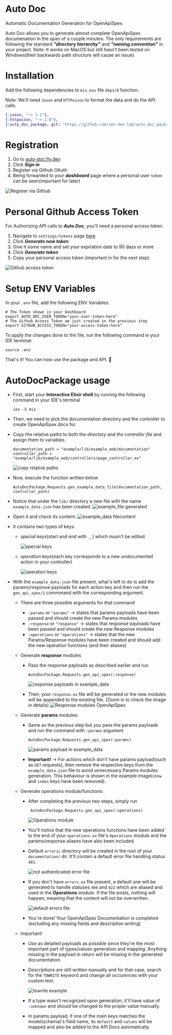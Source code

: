 # Auto Doc
Automatic Documentation Generation for OpenApiSpex.

Auto Doc allows you to generate almost complete OpenApiSpex documenation in the span of a couple minutes.
The only requirements are following the standard _**"directory hierarchy"**_ and **_"naming convention"_** in your project.
Note: It works on MacOS but still hasn't been tested on Windows(their backwards path structure will cause an issue)

# Installation
Add the following dependencies to `mix.exs` file `deps/0` function.

Note: We'll need `Jason` and `HTTPoison` to format the data and do the API calls.

```elixir
{:jason, "~> 1.2"},
{:httpoison, "~> 2.0"},
{:auto_doc_package, git: "https://github.com/zen-dev-lab/auto_doc_package"}
```

# Registration
1. Go to [auto-doc.fly.dev](https://auto-doc.fly.dev/)
2. Click _**Sign in**_
3. Register via Github OAuth
4. Being forwarded to your _**dashboard**_ page where a personal user `token` can be seen(important for later)

![Register via Github](https://github.com/zen-dev-lab/auto_doc_package/assets/49829807/ef0db07f-c992-4581-ab12-46275b50b26c)

# Personal Github Access Token
For Authorizing API calls to _**Auto Doc**_, you'll need a personal access token.
1. Navigate to `settings/tokens` page [here](https://github.com/settings/tokens?type=beta)
2. Click _**Generate new token**_
3. Give it some name and set your expiration date to 90 days or more
4. Click _**Generate token**_
5. Copy your personal access token (important in for the next step)

![Github access token](https://github.com/zen-dev-lab/auto_doc_package/assets/49829807/79f594af-9359-462f-b196-2ed386075cfe)

# Setup ENV Variables
In your `.env` file, add the following ENV Variables:
```env
# The Token shown in your Dashboard
export AUTO_DOC_USER_TOKEN="your-user-token-here"
# The Github Access Token we just created in the previous step
export GITHUB_ACCESS_TOKEN="your-access-token-here"
```

To apply the changes done to the file, run the following command in your IDE terminal:
```shell
source .env
```

That's it! You can now use the package and API. 🙌

# AutoDocPackage usage
* First, start your **Interactive Elixir shell** by running the following command in your IDE's terminal
  ```shell
  iex -S mix
  ```
* Then, we need to pick the documentation directory and the controller to create OpenApiSpex docs for.
* Copy the relative paths to both the _directory_ and _the controller file_ and assign them to variables.
  ```shell
  documentation_path = "example/lib/example_web/documentation"
  controller_path = "example/lib/example_web/controllers/page_controller.ex"
  ```
  
  ![copy relative paths](https://github.com/zen-dev-lab/auto_doc_package/assets/49829807/d97ad914-26c0-470e-ab7a-5448dfd88cf9)
  
* Now, execute the function written below
  ```shell
  AutoDocPackage.Requests.gen_example_data_file(documentation_path, controller_path)
  ```
* Notice that under the `lib/` directory a new file with the name `example_data.json` has been created.
  ![example_file generated](https://github.com/zen-dev-lab/auto_doc_package/assets/49829807/7efdf0e9-05ce-40e4-9cef-095c732d369a)
* Open it and check its content.
  ![example_data filecontent](https://github.com/zen-dev-lab/auto_doc_package/assets/49829807/20f522d5-f074-4ae3-9b59-a1093536b2ae)
* It contains two types of keys:
  * _special keys_(start and end with `__`) which musn't be edited.

    ![special keys](https://github.com/zen-dev-lab/auto_doc_package/assets/49829807/3fa1f427-3cab-4d6c-a93e-ca6716d5b3aa)
  * _operation keys_(each key corresponds to a new undocumented action in your controller)

    ![operation keys](https://github.com/zen-dev-lab/auto_doc_package/assets/49829807/3243948c-e9b4-4b71-a566-96cdfc0bb47a)
* With the `example_data.json` file present, what's left to do is add the params/response payloads for each action key
and then run the `gen_api_spex/1` commmand with the corresponding argument.
  * There are three possible arguments for that command
    * `:params` or `"params"` -> states that params payloads have been passed and should create the new Params modules 
    * `:response` or `"response"` -> states that response payloads have been passed and should create the new Response modules
    * `:operations` or `"operations"` ->  states that the new Params/Response modules have been created and should add the new operation functions (and their aliases)
  * Generate **response** modules
    * Pass the response payloads as described earlier and run
      ```shell
      AutoDocPackage.Requests.gen_api_spex(:response)
      ```
      ![response payloads in example_data](https://github.com/zen-dev-lab/auto_doc_package/assets/49829807/c2744026-6345-46c6-b843-dce275895dd2)

    * Then, your `response.ex` file will be generated or the new modules will be appended to the existing file.
      (Zoom in to check the image in details)
      ![Response modules OpenApiSpex](https://github.com/zen-dev-lab/auto_doc_package/assets/49829807/f216e0ae-e159-44fb-80f5-a6c00698997e)

  * Generate **params** modules:
    * Same as the previous step but you pass the params payloads and run the command with `:params` argument
      ```shell
      AutoDocPackage.Requests.gen_api_spex(:params)
      ```
      ![params payload in example_data](https://github.com/zen-dev-lab/auto_doc_package/assets/49829807/04890892-96dc-4df0-b4ee-d1a22d63879a)
 
    * **Important!** -> For actions which don't have params payload(such as `GET` requests), then remove the respective keys from the `example_data.json` file to avoid unnecessary Params modules generation.
      This behaviour is shown in the example image(`show` and `index` keys have been removed). 
  * Generate operations module/functions:
    * After completing the previous two steps, simply run
      ```shell
       AutoDocPackage.Requests.gen_api_spex(:operations)
      ```
      ![Operations module](https://github.com/zen-dev-lab/auto_doc_package/assets/49829807/5dff9ec5-4dbf-4a91-9037-4e7a00a60edb)

    * You'll notice that the new operations functions have been added to the end of your `operations.ex` file's `Operations` module and the params/response aliases have also been included.
    * Default `errors/` directory will be created in the root of your `documentation/` dir. It'll contain a default error file handling status `401`.

      ![not authenticated error file](https://github.com/zen-dev-lab/auto_doc_package/assets/49829807/dfbcb521-6362-4c24-9658-ef5f30ce12ab)

    * If you don't have `errors.ex` file present, a default one will be generated to handle statuses `404` and `422` which are aliased and used in the **Operations** module.
      If the file exists, nothing will happen, meaning that the content will not be overwritten. 

      ![default errors file](https://github.com/zen-dev-lab/auto_doc_package/assets/49829807/e838bb68-db70-48ab-84ab-b9fd12896d13)

    * You're done! Your OpenApiSpex Documentation is completed (excluding any missing fields and description writing)
   
  * Important!
    * Use as detailed payloads as possible since they're the most important part of types/values generation and mapping.
      Anything missing in the payload in return will be missing in the generated documentation. 
    * Descriptions are still written manually and for that case, search for the `TOWRITE` keyword and change all occurences with your custom text.
      
      ![towrite example](https://github.com/zen-dev-lab/auto_doc_package/assets/49829807/6fbd8227-bbb8-4b53-9455-ed057bf9f42d)

    * If a type wasn't recognized upon generation, it'll have value of `:unknown` and should be changed to the proper value manually.
    * In params payload, if one of the main keys matches the model(schema)'s field name, its `default` and `values` will be mapped and also be added to the API Docs automatically.
